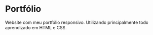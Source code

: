# Portfólio

Website com meu portfólio responsivo.
Utilizando principalmente todo aprendizado em HTML e CSS.

